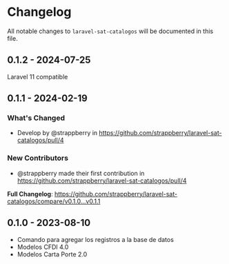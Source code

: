 # Changelog

All notable changes to `laravel-sat-catalogos` will be documented in this file.

## 0.1.2 - 2024-07-25

Laravel 11 compatible

## 0.1.1 - 2024-02-19

### What's Changed

* Develop by @strappberry in https://github.com/strappberry/laravel-sat-catalogos/pull/4

### New Contributors

* @strappberry made their first contribution in https://github.com/strappberry/laravel-sat-catalogos/pull/4

**Full Changelog**: https://github.com/strappberry/laravel-sat-catalogos/compare/v0.1.0...v0.1.1

## 0.1.0 - 2023-08-10

- Comando para agregar los registros a la base de datos
- Modelos CFDI 4.0
- Modelos Carta Porte 2.0
